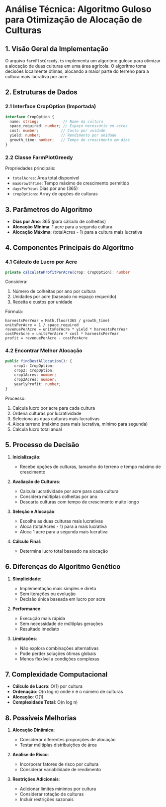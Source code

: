 # Análise Técnica: Algoritmo Guloso para Otimização de Alocação de Culturas

## 1. Visão Geral da Implementação

O arquivo `farmPlotGreedy.ts` implementa um algoritmo guloso para otimizar a alocação de duas culturas em uma área agrícola. O algoritmo toma decisões localmente ótimas, alocando a maior parte do terreno para a cultura mais lucrativa por acre.

## 2. Estruturas de Dados

### 2.1 Interface CropOption (Importada)
```typescript
interface CropOption {
  name: string;           // Nome da cultura
  space_required: number; // Espaço necessário em acres
  cost: number;          // Custo por unidade
  yield: number;         // Rendimento por unidade
  growth_time: number;   // Tempo de crescimento em dias
}
```

### 2.2 Classe FarmPlotGreedy
Propriedades principais:
- `totalAcres`: Área total disponível
- `maxGrowthTime`: Tempo máximo de crescimento permitido
- `daysPerYear`: Dias por ano (365)
- `cropOptions`: Array de opções de culturas

## 3. Parâmetros do Algoritmo

- **Dias por Ano**: 365 (para cálculo de colheitas)
- **Alocação Mínima**: 1 acre para a segunda cultura
- **Alocação Máxima**: (totalAcres - 1) para a cultura mais lucrativa

## 4. Componentes Principais do Algoritmo

### 4.1 Cálculo de Lucro por Acre
```typescript
private calculateProfitPerAcre(crop: CropOption): number
```
Considera:
1. Número de colheitas por ano por cultura
2. Unidades por acre (baseado no espaço requerido)
3. Receita e custos por unidade

Fórmula:
```
harvestsPerYear = Math.floor(365 / growth_time)
unitsPerAcre = 1 / space_required
revenuePerAcre = unitsPerAcre * yield * harvestsPerYear
costPerAcre = unitsPerAcre * cost * harvestsPerYear
profit = revenuePerAcre - costPerAcre
```

### 4.2 Encontrar Melhor Alocação
```typescript
public findBestAllocation(): {
    crop1: CropOption;
    crop2: CropOption;
    crop1Acres: number;
    crop2Acres: number;
    yearlyProfit: number;
}
```
Processo:
1. Calcula lucro por acre para cada cultura
2. Ordena culturas por lucratividade
3. Seleciona as duas culturas mais lucrativas
4. Aloca terreno (máximo para mais lucrativa, mínimo para segunda)
5. Calcula lucro total anual

## 5. Processo de Decisão

1. **Inicialização**:
   - Recebe opções de culturas, tamanho do terreno e tempo máximo de crescimento

2. **Avaliação de Culturas**:
   - Calcula lucratividade por acre para cada cultura
   - Considera múltiplas colheitas por ano
   - Descarta culturas com tempo de crescimento muito longo

3. **Seleção e Alocação**:
   - Escolhe as duas culturas mais lucrativas
   - Aloca (totalAcres - 1) para a mais lucrativa
   - Aloca 1 acre para a segunda mais lucrativa

4. **Cálculo Final**:
   - Determina lucro total baseado na alocação

## 6. Diferenças do Algoritmo Genético

1. **Simplicidade**:
   - Implementação mais simples e direta
   - Sem iterações ou evolução
   - Decisão única baseada em lucro por acre

2. **Performance**:
   - Execução mais rápida
   - Sem necessidade de múltiplas gerações
   - Resultado imediato

3. **Limitações**:
   - Não explora combinações alternativas
   - Pode perder soluções ótimas globais
   - Menos flexível a condições complexas

## 7. Complexidade Computacional

- **Cálculo de Lucro**: O(1) por cultura
- **Ordenação**: O(n log n) onde n é o número de culturas
- **Alocação**: O(1)
- **Complexidade Total**: O(n log n)

## 8. Possíveis Melhorias

1. **Alocação Dinâmica**:
   - Considerar diferentes proporções de alocação
   - Testar múltiplas distribuições de área

2. **Análise de Risco**:
   - Incorporar fatores de risco por cultura
   - Considerar variabilidade de rendimento

3. **Restrições Adicionais**:
   - Adicionar limites mínimos por cultura
   - Considerar rotação de culturas
   - Incluir restrições sazonais
